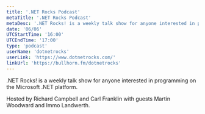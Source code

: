 ```yaml
---
title: '.NET Rocks Podcast'
metaTitle: '.NET Rocks Podcast'
metaDesc: '.NET Rocks! is a weekly talk show for anyone interested in programming on the Microsoft .NET platform. Hosted by Richard Campbell and Carl Franklin with guest Damian Brady.'
date: '06/06'
UTCStartTime: '16:00'
UTCEndTime: '17:00'
type: 'podcast'
userName: 'dotnetrocks'
userLink: 'https://www.dotnetrocks.com/'
linkUrl: 'https://bullhorn.fm/dotnetrocks'
---
```


.NET Rocks! is a weekly talk show for anyone interested in programming on the Microsoft .NET platform.

Hosted by Richard Campbell and Carl Franklin with guests Martin Woodward and Immo Landwerth.
